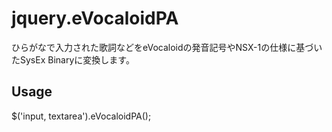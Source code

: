 # jquery.eVocaloidPA
ひらがなで入力された歌詞などをeVocaloidの発音記号やNSX-1の仕様に基づいたSysEx Binaryに変換します。
## Usage
$('input, textarea').eVocaloidPA();
